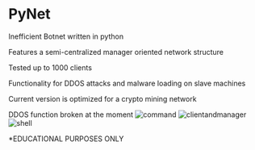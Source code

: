 # PyNet
Inefficient Botnet written in python

Features a semi-centralized manager oriented network structure

Tested up to 1000 clients

Functionality for DDOS attacks and malware loading on slave machines

Current version is optimized for a crypto mining network

DDOS function broken at the moment
![command](https://user-images.githubusercontent.com/25424367/213938968-86243f3f-28fa-45cf-bc8a-1a123aeec5c3.png)
![clientandmanager](https://user-images.githubusercontent.com/25424367/213938965-c037f6fc-f0b4-49f3-8fdd-46e67ae3778e.PNG)
![shell](https://user-images.githubusercontent.com/25424367/214355495-eca5226f-6228-4058-8a28-5ce99eb7a0de.PNG)


*EDUCATIONAL PURPOSES ONLY

